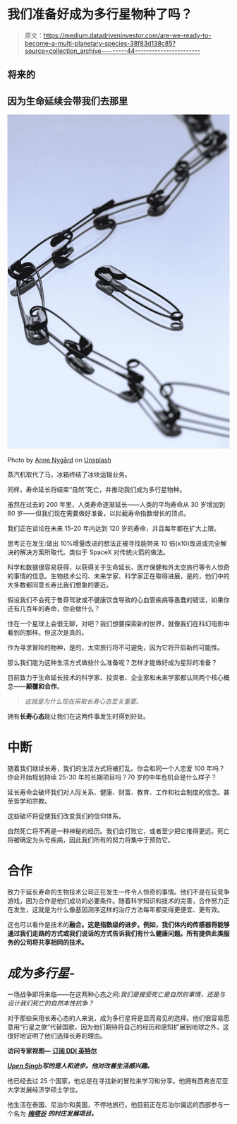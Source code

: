 # 我们准备好成为多行星物种了吗？

> 原文：<https://medium.datadriveninvestor.com/are-we-ready-to-become-a-multi-planetary-species-38f83d138c85?source=collection_archive---------44----------------------->

## 将来的

## 因为生命延续会带我们去那里

![](img/d5f2b1e4c2c67f8c9d004f24edd64d28.png)

Photo by [Anne Nygård](https://unsplash.com/@polarmermaid?utm_source=medium&utm_medium=referral) on [Unsplash](https://unsplash.com?utm_source=medium&utm_medium=referral)

蒸汽机取代了马。冰箱终结了冰块运输业务。

同样，寿命延长将结束“自然”死亡，并推动我们成为多行星物种。

虽然在过去的 200 年里，人类寿命逐渐延长——人类的平均寿命从 30 岁增加到 80 岁——但我们现在需要做好准备，以拦截寿命指数增长的顶点。

我们正在谈论在未来 15-20 年内达到 120 岁的寿命，并且每年都在扩大上限。

思考正在发生:做出 10%增量改进的想法正被寻找能带来 10 倍(x10)改进或完全解决的解决方案所取代。类似于 SpaceX 对传统火箭的做法。

科学和数据很容易获得，以获得关于生命延长、医疗保健和外太空旅行等令人惊奇的事情的信息。生物技术公司、未来学家、科学家正在取得进展，是的，他们中的大多数都同意长寿比我们想象的要近。

假设我们不会死于鲁莽驾驶或不健康饮食导致的心血管疾病等愚蠢的错误，如果你还有几百年的寿命，你会做什么？

住在一个星球上会很无聊，对吧？我们想要探索新的世界，就像我们在科幻电影中看到的那样。但这次是真的。

作为寻求冒险的物种，是的，太空旅行将不可避免，因为它将开启新的可能性。

那么我们能为这种生活方式做些什么准备呢？怎样才能做好成为星际的准备？

目前致力于生命延长技术的科学家、投资者、企业家和未来学家都认同两个核心概念——**颠覆和合作**。

> *这就是为什么现在采取长寿心态至关重要。*

拥有**长寿心态**能让我们在这两件事发生时得到好处。

# 中断

随着我们继续长寿，我们的生活方式将被打乱。你会和同一个人恋爱 100 年吗？你会开始规划持续 25-30 年的长期项目吗？70 岁的中年危机会是什么样子？

延长寿命会破坏我们对人际关系、健康、财富、教育、工作和社会制度的信念。甚至哲学和宗教。

这些破坏将促使我们改变我们的信仰体系。

自然死亡将不再是一种神秘的经历。我们会打败它，或者至少把它推得更远。死亡将被确定为头号疾病，因此我们所有的努力将集中于预防它。

# 合作

致力于延长寿命的生物技术公司正在发生一件令人惊奇的事情。他们不是在玩竞争游戏，因为合作是他们成功的必要条件。随着科学知识和技术的完善，合作努力正在发生，这就是为什么像基因测序这样的治疗方法每年都变得更便宜、更有效。

这也可以看作是技术的**融合。这是指数级的进步。例如，我们体内的传感器将能够通过我们走路的方式或我们说话的方式告诉我们有什么健康问题。所有提供此类服务的公司将共享相同的技术。**

# *成为多行星-*

一场战争即将来临——在这两种心态之间:*我们是接受死亡是自然的事情，还是与设计我们死亡的自然本性抗争？*

对于那些采用长寿心态的人来说，成为多行星将是显而易见的选择。他们很容易愿意用“行星之歌”代替国歌，因为他们期待将自己的经历和感知扩展到地球之外，这很好地证明了他们选择长寿的理由。

**访问专家视图—** [**订阅 DDI 英特尔**](https://datadriveninvestor.com/ddi-intel)

[***Upen Singh***](https://medium.com/about-me-stories/about-me-upen-singh-4d16999f650c)***写的是人和进步。他对改善生活感兴趣。***

他已经去过 25 个国家，他总是在寻找新的冒险来学习和分享。他拥有西弗吉尼亚大学发展经济学硕士学位。

他生活在泰国、尼泊尔和美国，不停地旅行。他目前正在尼泊尔偏远的西部参与一个名为 [***梅塔谷***](http://www.mettavalley.org/) ***的村庄发展项目。***